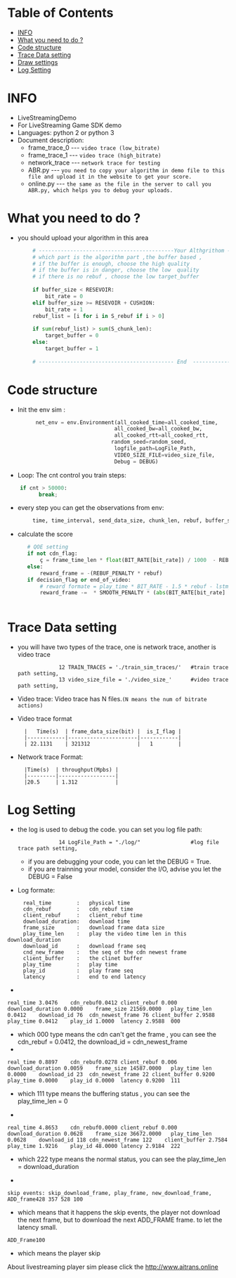 Table of Contents
=================

   * [INFO]()
   * [What you need to do ?]()
   * [Code structure]()
   * [Trace Data setting]()
   * [Draw settings]()
   * [Log Setting]()
   
# INFO
* LiveStreamingDemo
* For LiveStreaming Game SDK demo
* Languages: python 2 or python 3
* Document description:
     * frame_trace_0   --- ```video trace (low_bitrate)```
     * frame_trace_1   --- ```video trace (high_bitrate)```
     * network_trace   --- ```network trace for testing```
     * ABR.py          --- ```you need to copy your algorithm in demo file to this file and upload it in the website to get your score.```
     * online.py       --- ```the same as the file in the server to call you ABR.py, which helps you to debug your uploads.```
# What you need to do ?
* you should  upload your algorithm in this area
```python
        # -------------------------------------------Your Althgrithom -------------------------------------------
        # which part is the algorithm part ,the buffer based ,
        # if the buffer is enough, choose the high quality
        # if the buffer is in danger, choose the low  quality
        # if there is no rebuf , choose the low target_buffer
  
        if buffer_size < RESEVOIR:
            bit_rate = 0
        elif buffer_size >= RESEVOIR + CUSHION:
            bit_rate = 1
        rebuf_list = [i for i in S_rebuf if i > 0]
  
        if sum(rebuf_list) > sum(S_chunk_len):
            target_buffer = 0
        else:
            target_buffer = 1
  
        # ------------------------------------------- End  -------------------------------------------
```

# Code structure
* Init the  env sim :
```python
         net_env = env.Environment(all_cooked_time=all_cooked_time,       # physical time
                                  all_cooked_bw=all_cooked_bw,            # throughput
                                  all_cooked_rtt=all_cooked_rtt,          # rtt
                                 random_seed=random_seed,                 # random_seed
                                  logfile_path=LogFile_Path,              # log setting
                                  VIDEO_SIZE_FILE=video_size_file,        # video trace
                                  Debug = DEBUG)                          # Debug setting
```
* Loop:
    The cnt control you train steps:
```python    
    if cnt > 50000:
          break;
```
* every step you can get the observations from env:
```python
        time, time_interval, send_data_size, chunk_len, rebuf, buffer_size, rtt, play_time_len,end_delay, decision_flag, buffer_flag,cdn_flag, end_of_video = net_env.get_video_frame(bit_rate,TARGET_BUFFER[target_buffer])
```
* calculate the score
    ```python
       # QOE setting 
       if not cdn_flag:
           ç = frame_time_len * float(BIT_RATE[bit_rate]) / 1000  - REBUF_PENALTY * rebuf - LANTENCY_PENALTY  * end_delay
       else:
           reward_frame = -(REBUF_PENALTY * rebuf)
       if decision_flag or end_of_video:
           # reward formate = play_time * BIT_RATE - 1.5 * rebuf - lstm_train.csv.005 * end_delay - lstm_train.csv.02 smooth
           reward_frame -=  * SMOOTH_PENALTY * (abs(BIT_RATE[bit_rate] - BIT_RATE[last_bit_rate]) / 1000)
           
    ```



# Trace Data setting 
* you will have two types of the trace, one is network trace, another is video trace

                   12 TRAIN_TRACES = './train_sim_traces/'   #train trace path setting,
                   13 video_size_file = './video_size_'      #video trace path setting,

* Video trace: Video trace has N files.```(N means the num of bitrate actions)```   
* Video trace format   
   
        |   Time(s)  | frame_data_size(bit) |  is_I_flag |
        |------------|----------------------|------------|
        | 22.1131    | 321312               |   1        |  
        
* Network trace Format:   
   
        |Time(s)  | throughput(Mpbs) |
        |---------|------------------|
        |20.5     | 1.312            |

# Log Setting
* the log is used to debug the code. you can set you log file path:

                   14 LogFile_Path = "./log/"                #log file trace path setting, 
        
   * if you are debugging your code, you can let the DEBUG = True.
   * if you are trainning your model, consider the I/O, advise you let the DEBUG = False
   
* Log formate:
```
     real_time        :   physical time
     cdn_rebuf        :   cdn_rebuf time
     client_rebuf     :   client_rebuf time
     download_duration:   download time
     frame_size       :   download frame data size
     play_time_len    :   play the video time len in this download_duration
     download_id      :   download frame seq
     cnd_new_frame    :   the seq of the cdn newest frame
     client_buffer    :   the clinet buffer
     play_time        :   play time
     play_id          :   play frame seq
     latency          :   end to end latency
```
* 
```  
real_time 3.0476    cdn_rebuf0.0412	client_rebuf 0.000	download_duration 0.0000	frame_size 21569.0000	play_time_len 0.0412	download_id 76	cdn_newest_frame 76	client_buffer 2.9588	play_time 0.0412	play_id 1.0000	latency 2.9588	000
```
* which 000 type means the cdn can't get the frame  , you can see the cdn_rebuf = 0.0412, the download_id = cdn_newest_frame 
* 
```
real_time 0.8897	cdn_rebuf0.0278	client_rebuf 0.006	download_duration 0.0059	frame_size 14587.0000	play_time len 0.0000	download_id 23	cdn_newest_frame 22	client_buffer 0.9200	play_time 0.0000	play_id 0.0000	latency 0.9200	111
```

* which 111 type means the buffering status , you can see the play_time_len = 0 

* 
```
real_time 4.8653	cdn_rebuf0.0000	client_rebuf 0.000	download_duration 0.0628	frame_size 36672.0000	play_time_len 0.0628	download_id 118	cdn_newest_frame 122	client_buffer 2.7584	play_time 1.9216	play_id 48.0000	latency 2.9184	222
```
* which 222 type means the normal status, you can see the play_time_len = download_duration

* 
```
skip events: skip_download_frame, play_frame, new_download_frame, ADD_frame428 357 528 100
```
*  which means that it happens the skip events, the player not download the next frame, but to download the next ADD_FRAME frame. to let the latency small.
```
ADD_Frame100
```
*  which means the player skip 


About livestreaming player sim please click the http://www.aitrans.online


